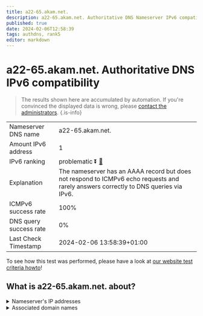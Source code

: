 ```yaml
---
title: a22-65.akam.net.
description: a22-65.akam.net. Authoritative DNS Nameserver IPv6 compatibility
published: true
date: 2024-02-06T12:58:39
tags: authdns, rank5
editor: markdown
---
```


# a22-65.akam.net. Authoritative DNS IPv6 compatibility

> The results shown here are accumulated by automation. If you're convinced the displayed data is wrong, please [contact the administrators](/howto/chat). 
{.is-info}




|   |   |
| - | - |
| Nameserver DNS name | a22-65.akam.net.
| Amount IPv6 address | 1
| IPv6 ranking | problematic :arrow_double_down: [🔗](/howto/ranking) |
| Explanation | The nameserver has an AAAA record but does not respond to ICMPv6 echo requests and rarely answers correctly to DNS queries via IPv6. |
| ICMPv6 success rate | 100%|
| DNS query success rate | 0% |
| Last Check Timestamp | 2024-02-06 13:58:39+01:00 |

To see how this test was performed, please have a look at [our website test criteria howto](/howto/testcriteria/authdns)!


## What is a22-65.akam.net. about?




<details>
<summary>Nameserver's IP addresses</summary>

2600:1480:7800::41

</details>



<details>
<summary>Associated domain names</summary>

www.bbva.com

</details>
